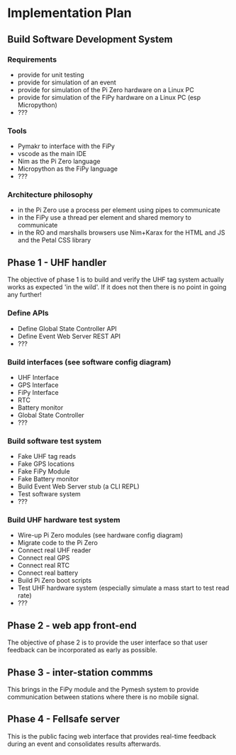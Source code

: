 # Implementation Plan

## Build Software Development System
### Requirements
- provide for unit testing
- provide for simulation of an event
- provide for simulation of the Pi Zero hardware on a Linux PC
- provide for simulation of the FiPy hardware on a Linux PC (esp Micropython)
- ???
### Tools
- Pymakr to interface with the FiPy
- vscode as the main IDE
- Nim as the Pi Zero language
- Micropython as the FiPy language
- ???
### Architecture philosophy
- in the Pi Zero use a process per element using pipes to communicate
- in the FiPy use a thread per element and shared memory to communicate
- in the RO and marshalls browsers use Nim+Karax for the HTML and JS and the Petal CSS library

## Phase 1 - UHF handler
The objective of phase 1 is to build and verify the UHF tag system actually works as expected 'in the wild'.
If it does not then there is no point in going any further!
### Define APIs
- Define Global State Controller API
- Define Event Web Server REST API
- ???
### Build interfaces (see software config diagram)
- UHF Interface
- GPS Interface
- FiPy Interface
- RTC
- Battery monitor
- Global State Controller
- ???
### Build software test system
- Fake UHF tag reads
- Fake GPS locations
- Fake FiPy Module
- Fake Battery monitor
- Build Event Web Server stub (a CLI REPL)
- Test software system
- ???
### Build UHF hardware test system
- Wire-up Pi Zero modules (see hardware config diagram)
- Migrate code to the Pi Zero
- Connect real UHF reader
- Connect real GPS
- Connect real RTC
- Connect real battery
- Build Pi Zero boot scripts
- Test UHF hardware system (especially simulate a mass start to test read rate)
- ???

## Phase 2 - web app front-end
The objective of phase 2 is to provide the user interface so that user feedback can be incorporated as early as possible.

## Phase 3 - inter-station commms
This brings in the FiPy module and the Pymesh system to provide communication between stations where there is no mobile signal.

## Phase 4 - Fellsafe server
This is the public facing web interface that provides real-time feedback during an event and consolidates results afterwards.
